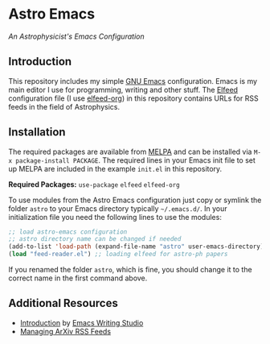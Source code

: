 # Astro Emacs
*An Astrophysicist's Emacs Configuration*

## Introduction
This repository includes my simple [GNU Emacs](https://www.gnu.org/software/emacs/) configuration. Emacs is my main editor I use for programming, writing and other stuff. The [Elfeed](https://github.com/skeeto/elfeed) configuration file (I use [elfeed-org](https://github.com/remyhonig/elfeed-org)) in this repository contains URLs for RSS feeds in the field of Astrophysics. 

## Installation
The required packages are available from [MELPA](https://melpa.org) and can be installed via `M-x package-install PACKAGE`. The required lines in your Emacs init file to set up MELPA are included in the example `init.el` in this repository.  

**Required Packages:** `use-package` `elfeed` `elfeed-org`  

To use modules from the Astro Emacs configuration just copy or symlink the folder `astro` to your Emacs directory typically `~/.emacs.d/`. In your initialization file you need the following lines to use the modules:

```lisp
;; load astro-emacs configuration
;; astro directory name can be changed if needed
(add-to-list 'load-path (expand-file-name "astro" user-emacs-directory)) 
(load "feed-reader.el") ;; loading elfeed for astro-ph papers
```

If you renamed the folder `astro`, which is fine, you should change it to the correct name in the first command above. 

## Additional Resources
- [Introduction](https://lucidmanager.org/productivity/read-rss-feeds-with-emacs-and-elfeed/) by [Emacs Writing Studio](https://github.com/pprevos/emacs-writing-studio)
- [Managing ArXiv RSS Feeds](https://cundy.me/post/elfeed/)




